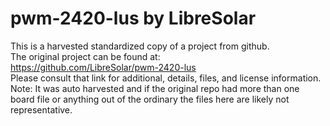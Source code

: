 
# pwm-2420-lus by LibreSolar  
This is a harvested standardized copy of a project from github.  
The original project can be found at:  
https://github.com/LibreSolar/pwm-2420-lus  
Please consult that link for additional, details, files, and license information.  
Note: It was auto harvested and if the original repo had more than one board file or anything out of the ordinary the files here are likely not representative.  
    